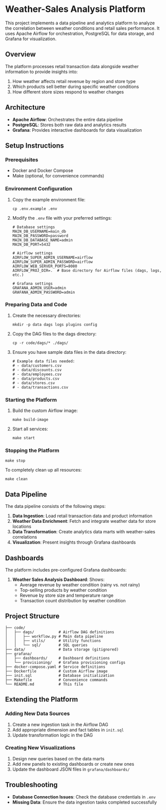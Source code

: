# Weather-Sales Analysis Platform

This project implements a data pipeline and analytics platform to analyze the correlation between weather conditions and retail sales performance. It uses Apache Airflow for orchestration, PostgreSQL for data storage, and Grafana for visualization.

## Overview

The platform processes retail transaction data alongside weather information to provide insights into:

1. How weather affects retail revenue by region and store type
2. Which products sell better during specific weather conditions
3. How different store sizes respond to weather changes

## Architecture

- **Apache Airflow**: Orchestrates the entire data pipeline
- **PostgreSQL**: Stores both raw data and analytics results
- **Grafana**: Provides interactive dashboards for data visualization

## Setup Instructions

### Prerequisites

- Docker and Docker Compose
- Make (optional, for convenience commands)

### Environment Configuration

1. Copy the example environment file:

   ```
   cp .env.example .env
   ```

2. Modify the `.env` file with your preferred settings:

   ```
   # Database settings
   MAIN_DB_USERNAME=main_db
   MAIN_DB_PASSWORD=password
   MAIN_DB_DATABASE_NAME=admin
   MAIN_DB_PORT=5432

   # Airflow settings
   AIRFLOW_SUPER_ADMIN_USERNAME=airflow
   AIRFLOW_SUPER_ADMIN_PASSWORD=airflow
   AIRFLOW_WEB_SERVER_PORTS=8080
   AIRFLOW_PROJ_DIR=.  # Base directory for Airflow files (dags, logs, etc.)

   # Grafana settings
   GRAFANA_ADMIN_USER=admin
   GRAFANA_ADMIN_PASSWORD=admin
   ```

### Preparing Data and Code

1. Create the necessary directories:

   ```
   mkdir -p data dags logs plugins config
   ```

2. Copy the DAG files to the dags directory:

   ```
   cp -r code/dags/* ./dags/
   ```

3. Ensure you have sample data files in the data directory:
   ```
   # Example data files needed:
   # - data/customers.csv
   # - data/discounts.csv
   # - data/employees.csv
   # - data/products.csv
   # - data/stores.csv
   # - data/transactions.csv
   ```

### Starting the Platform

1. Build the custom Airflow image:

   ```
   make build-image
   ```

2. Start all services:
   ```
   make start
   ```

### Stopping the Platform

```
make stop
```

To completely clean up all resources:

```
make clean
```

## Data Pipeline

The data pipeline consists of the following steps:

1. **Data Ingestion**: Load retail transaction data and product information
2. **Weather Data Enrichment**: Fetch and integrate weather data for store locations
3. **Data Transformation**: Create analytics data marts with weather-sales correlations
4. **Visualization**: Present insights through Grafana dashboards

## Dashboards

The platform includes pre-configured Grafana dashboards:

1. **Weather Sales Analysis Dashboard**: Shows:
   - Average revenue by weather condition (rainy vs. not rainy)
   - Top-selling products by weather condition
   - Revenue by store size and temperature range
   - Transaction count distribution by weather condition

## Project Structure

```
├── code/
│   ├── dags/           # Airflow DAG definitions
│   │   ├── workflow.py # Main data pipeline
│   │   ├── utils/      # Utility functions
│   │   └── sql/        # SQL queries
├── data/               # Data storage (gitignored)
├── grafana/
│   ├── dashboards/     # Dashboard definitions
│   └── provisioning/   # Grafana provisioning configs
├── docker-compose.yaml # Service definitions
├── Dockerfile          # Custom Airflow image
├── init.sql            # Database initialization
├── Makefile            # Convenience commands
└── README.md           # This file
```

## Extending the Platform

### Adding New Data Sources

1. Create a new ingestion task in the Airflow DAG
2. Add appropriate dimension and fact tables in `init.sql`
3. Update transformation logic in the DAG

### Creating New Visualizations

1. Design new queries based on the data marts
2. Add new panels to existing dashboards or create new ones
3. Update the dashboard JSON files in `grafana/dashboards/`

## Troubleshooting

- **Database Connection Issues**: Check the database credentials in `.env`
- **Missing Data**: Ensure the data ingestion tasks completed successfully
